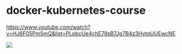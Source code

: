 # docker-kubernetes-course

https://www.youtube.com/watch?v=HJ6F05Pm5mQ&list=PLpbcUe4chE79sB7Jg7B4z3HytqUUEwcNE

<a href="https://www.youtube.com/watch?v=HJ6F05Pm5mQ&list=PLpbcUe4chE79sB7Jg7B4z3HytqUUEwcNE"> 
  <img src="https://github.com/HoussemDellai/docker-kubernetes-course/blob/main/videos.jpg?raw=true">
</a>
